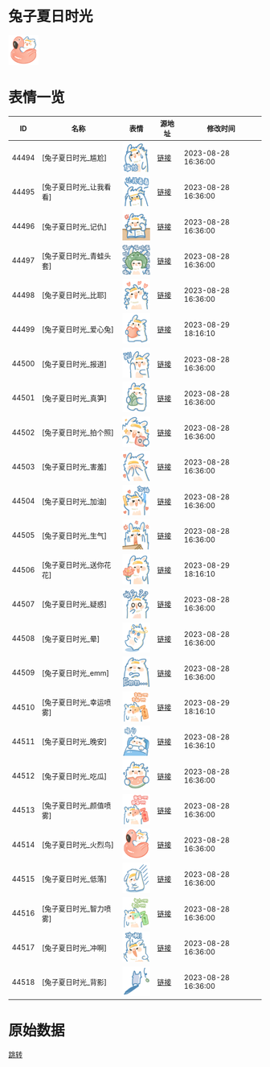 # 兔子夏日时光

<img src="./cover.png" height="60" alt="cover" />

# 表情一览

|ID|名称|表情|源地址|修改时间|
|----|----|----|----|----|
|44494|[兔子夏日时光_尴尬]|<img src="./pic/044494_%5B兔子夏日时光_尴尬%5D.png" height="60" alt="尴尬"/>|[链接](https://i0.hdslb.com/bfs/garb/02adb49b56bba0fab58ca8f94ef8d0d2b525fe23.png)|2023-08-28 16:36:00|
|44495|[兔子夏日时光_让我看看]|<img src="./pic/044495_%5B兔子夏日时光_让我看看%5D.png" height="60" alt="让我看看"/>|[链接](https://i0.hdslb.com/bfs/garb/8415bc207a68e7c6f6defebe463351e1fe4854bc.png)|2023-08-28 16:36:00|
|44496|[兔子夏日时光_记仇]|<img src="./pic/044496_%5B兔子夏日时光_记仇%5D.png" height="60" alt="记仇"/>|[链接](https://i0.hdslb.com/bfs/garb/c90a57ea5b50f1e457a9ba1e1208b1bc1cb84d96.png)|2023-08-28 16:36:00|
|44497|[兔子夏日时光_青蛙头套]|<img src="./pic/044497_%5B兔子夏日时光_青蛙头套%5D.png" height="60" alt="青蛙头套"/>|[链接](https://i0.hdslb.com/bfs/garb/d4caa64926b2b5f4a391f374934c4399ef054593.png)|2023-08-28 16:36:00|
|44498|[兔子夏日时光_比耶]|<img src="./pic/044498_%5B兔子夏日时光_比耶%5D.png" height="60" alt="比耶"/>|[链接](https://i0.hdslb.com/bfs/garb/6b5758f0dd8bfb3e04fff307b4668ea843f8aa76.png)|2023-08-28 16:36:00|
|44499|[兔子夏日时光_爱心兔]|<img src="./pic/044499_%5B兔子夏日时光_爱心兔%5D.png" height="60" alt="爱心兔"/>|[链接](https://i0.hdslb.com/bfs/garb/5f9daf7587d072a30183c08113c78fe4951d434c.png)|2023-08-29 18:16:10|
|44500|[兔子夏日时光_报道]|<img src="./pic/044500_%5B兔子夏日时光_报道%5D.png" height="60" alt="报道"/>|[链接](https://i0.hdslb.com/bfs/garb/7ea417a3b378e125a0695806064b0f4037d544fb.png)|2023-08-28 16:36:00|
|44501|[兔子夏日时光_真笋]|<img src="./pic/044501_%5B兔子夏日时光_真笋%5D.png" height="60" alt="真笋"/>|[链接](https://i0.hdslb.com/bfs/garb/ddd914ab1b0c829e3a3162552ff8384aaab1380f.png)|2023-08-28 16:36:00|
|44502|[兔子夏日时光_拍个照]|<img src="./pic/044502_%5B兔子夏日时光_拍个照%5D.png" height="60" alt="拍个照"/>|[链接](https://i0.hdslb.com/bfs/garb/2ef55cca3bfde2684c8c58b55a4c5a35641ed02e.png)|2023-08-28 16:36:00|
|44503|[兔子夏日时光_害羞]|<img src="./pic/044503_%5B兔子夏日时光_害羞%5D.png" height="60" alt="害羞"/>|[链接](https://i0.hdslb.com/bfs/garb/995d027ea2e8c5fff1253cba4be26f61004b529e.png)|2023-08-28 16:36:00|
|44504|[兔子夏日时光_加油]|<img src="./pic/044504_%5B兔子夏日时光_加油%5D.png" height="60" alt="加油"/>|[链接](https://i0.hdslb.com/bfs/garb/4ded6192d947736602c584b4f82464273b89b9ed.png)|2023-08-28 16:36:00|
|44505|[兔子夏日时光_生气]|<img src="./pic/044505_%5B兔子夏日时光_生气%5D.png" height="60" alt="生气"/>|[链接](https://i0.hdslb.com/bfs/garb/dd33ff21225f86ed196cc63026a950bdd60c246b.png)|2023-08-28 16:36:00|
|44506|[兔子夏日时光_送你花花]|<img src="./pic/044506_%5B兔子夏日时光_送你花花%5D.png" height="60" alt="送你花花"/>|[链接](https://i0.hdslb.com/bfs/garb/eb22cb5385aa1f329cb0d6aff04d775b310fa3e6.png)|2023-08-29 18:16:10|
|44507|[兔子夏日时光_疑惑]|<img src="./pic/044507_%5B兔子夏日时光_疑惑%5D.png" height="60" alt="疑惑"/>|[链接](https://i0.hdslb.com/bfs/garb/9a1e00f7aad4f512649352d6c31a1c0dfb08f6c0.png)|2023-08-28 16:36:00|
|44508|[兔子夏日时光_晕]|<img src="./pic/044508_%5B兔子夏日时光_晕%5D.png" height="60" alt="晕"/>|[链接](https://i0.hdslb.com/bfs/garb/39a687a6030a372748c1863f167c84bb90daa4c3.png)|2023-08-28 16:36:00|
|44509|[兔子夏日时光_emm]|<img src="./pic/044509_%5B兔子夏日时光_emm%5D.png" height="60" alt="emm"/>|[链接](https://i0.hdslb.com/bfs/garb/f0c2a67e1ab58b5769252b14761eb0d0d7cb4d88.png)|2023-08-28 16:36:00|
|44510|[兔子夏日时光_幸运喷雾]|<img src="./pic/044510_%5B兔子夏日时光_幸运喷雾%5D.png" height="60" alt="幸运喷雾"/>|[链接](https://i0.hdslb.com/bfs/garb/f06a9ae9d288e515f4aa223824abc3d13a483c1a.png)|2023-08-29 18:16:10|
|44511|[兔子夏日时光_晚安]|<img src="./pic/044511_%5B兔子夏日时光_晚安%5D.png" height="60" alt="晚安"/>|[链接](https://i0.hdslb.com/bfs/garb/9f05bfb484932d1a93c5459ee4b3c44145cf303e.png)|2023-08-28 16:36:10|
|44512|[兔子夏日时光_吃瓜]|<img src="./pic/044512_%5B兔子夏日时光_吃瓜%5D.png" height="60" alt="吃瓜"/>|[链接](https://i0.hdslb.com/bfs/garb/ee5ed256f7c69a1edb223034be8eeed62e13e48e.png)|2023-08-28 16:36:00|
|44513|[兔子夏日时光_颜值喷雾]|<img src="./pic/044513_%5B兔子夏日时光_颜值喷雾%5D.png" height="60" alt="颜值喷雾"/>|[链接](https://i0.hdslb.com/bfs/garb/4f1f8e6da718863d6f30e1070693c4d3dd71588f.png)|2023-08-28 16:36:00|
|44514|[兔子夏日时光_火烈鸟]|<img src="./pic/044514_%5B兔子夏日时光_火烈鸟%5D.png" height="60" alt="火烈鸟"/>|[链接](https://i0.hdslb.com/bfs/garb/c3c66ca1aca2792ef1845d655b917564b31958a5.png)|2023-08-28 16:36:00|
|44515|[兔子夏日时光_低落]|<img src="./pic/044515_%5B兔子夏日时光_低落%5D.png" height="60" alt="低落"/>|[链接](https://i0.hdslb.com/bfs/garb/bbf565e205995e0da1baf649107445987d6394aa.png)|2023-08-28 16:36:00|
|44516|[兔子夏日时光_智力喷雾]|<img src="./pic/044516_%5B兔子夏日时光_智力喷雾%5D.png" height="60" alt="智力喷雾"/>|[链接](https://i0.hdslb.com/bfs/garb/a37c39eb51d73165da0ab161aa8c982ca15ed2f8.png)|2023-08-28 16:36:00|
|44517|[兔子夏日时光_冲啊]|<img src="./pic/044517_%5B兔子夏日时光_冲啊%5D.png" height="60" alt="冲啊"/>|[链接](https://i0.hdslb.com/bfs/garb/14c526b1961e1e66469da8941b7a0ffba8048980.png)|2023-08-28 16:36:00|
|44518|[兔子夏日时光_背影]|<img src="./pic/044518_%5B兔子夏日时光_背影%5D.png" height="60" alt="背影"/>|[链接](https://i0.hdslb.com/bfs/garb/1b63ecd783c21a6d1a5790d8dafb63f6f618531f.png)|2023-08-28 16:36:00|

# 原始数据

[跳转](./raw.json)

